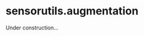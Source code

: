 # sensorutils.augmentation

Under construction...

<!-- ::: sensorutils.augmentation.jitter
::: sensorutils.augmentation.scaling
::: sensorutils.augmentation.swapping
::: sensorutils.augmentation.flipping
::: sensorutils.augmentation.reversing -->
